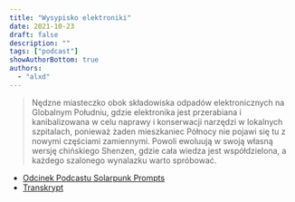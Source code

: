 ```yaml
---
title: "Wysypisko elektroniki"
date: 2021-10-23
draft: false
description: ""
tags: ["podcast"]
showAuthorBottom: true
authors:
  - "alxd"
---
```


> Nędzne miasteczko obok składowiska odpadów elektronicznych na Globalnym Południu, gdzie elektronika jest przerabiana i kanibalizowana w celu naprawy i konserwacji narzędzi w lokalnych szpitalach, ponieważ żaden mieszkaniec Północy nie pojawi się tu z nowymi częściami zamiennymi. Powoli ewoluują w swoją własną wersję chińskiego Shenzen, gdzie cała wiedza jest współdzielona, a każdego szalonego wynalazku warto spróbować.

- [Odcinek Podcastu Solarpunk Prompts](https://podcast.tomasino.org/@SolarpunkPrompts/episodes/the-electronics-graveyard)
- [Transkrypt](https://wiki.tomasino.org/writing/Solarpunk-Prompts---The-Electronics-Graveyard)
